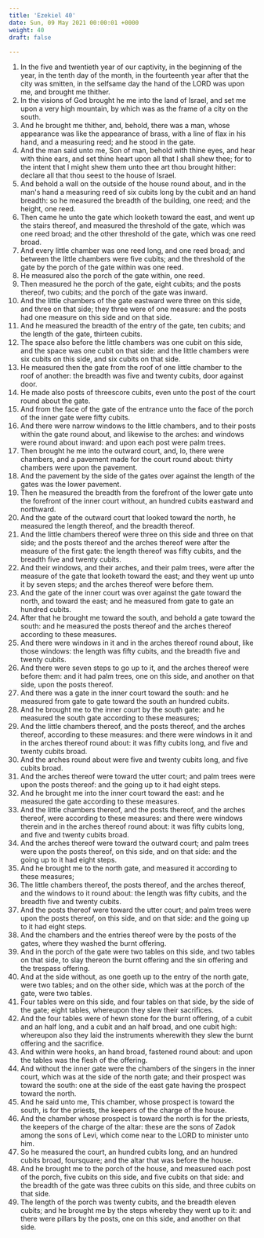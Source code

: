 ```yaml
---
title: 'Ezekiel 40'
date: Sun, 09 May 2021 00:00:01 +0000
weight: 40
draft: false
  
---
```


1. In the five and twentieth year of our captivity, in the beginning of the year, in the tenth day of the month, in the fourteenth year after that the city was smitten, in the selfsame day the hand of the LORD was upon me, and brought me thither.
2. In the visions of God brought he me into the land of Israel, and set me upon a very high mountain, by which was as the frame of a city on the south.
3. And he brought me thither, and, behold, there was a man, whose appearance was like the appearance of brass, with a line of flax in his hand, and a measuring reed; and he stood in the gate.
4. And the man said unto me, Son of man, behold with thine eyes, and hear with thine ears, and set thine heart upon all that I shall shew thee; for to the intent that I might shew them unto thee art thou brought hither: declare all that thou seest to the house of Israel.
5. And behold a wall on the outside of the house round about, and in the man's hand a measuring reed of six cubits long by the cubit and an hand breadth: so he measured the breadth of the building, one reed; and the height, one reed.
6. Then came he unto the gate which looketh toward the east, and went up the stairs thereof, and measured the threshold of the gate, which was one reed broad; and the other threshold of the gate, which was one reed broad.
7. And every little chamber was one reed long, and one reed broad; and between the little chambers were five cubits; and the threshold of the gate by the porch of the gate within was one reed.
8. He measured also the porch of the gate within, one reed.
9. Then measured he the porch of the gate, eight cubits; and the posts thereof, two cubits; and the porch of the gate was inward.
10. And the little chambers of the gate eastward were three on this side, and three on that side; they three were of one measure: and the posts had one measure on this side and on that side.
11. And he measured the breadth of the entry of the gate, ten cubits; and the length of the gate, thirteen cubits.
12. The space also before the little chambers was one cubit on this side, and the space was one cubit on that side: and the little chambers were six cubits on this side, and six cubits on that side.
13. He measured then the gate from the roof of one little chamber to the roof of another: the breadth was five and twenty cubits, door against door.
14. He made also posts of threescore cubits, even unto the post of the court round about the gate.
15. And from the face of the gate of the entrance unto the face of the porch of the inner gate were fifty cubits.
16. And there were narrow windows to the little chambers, and to their posts within the gate round about, and likewise to the arches: and windows were round about inward: and upon each post were palm trees.
17. Then brought he me into the outward court, and, lo, there were chambers, and a pavement made for the court round about: thirty chambers were upon the pavement.
18. And the pavement by the side of the gates over against the length of the gates was the lower pavement.
19. Then he measured the breadth from the forefront of the lower gate unto the forefront of the inner court without, an hundred cubits eastward and northward.
20. And the gate of the outward court that looked toward the north, he measured the length thereof, and the breadth thereof.
21. And the little chambers thereof were three on this side and three on that side; and the posts thereof and the arches thereof were after the measure of the first gate: the length thereof was fifty cubits, and the breadth five and twenty cubits.
22. And their windows, and their arches, and their palm trees, were after the measure of the gate that looketh toward the east; and they went up unto it by seven steps; and the arches thereof were before them.
23. And the gate of the inner court was over against the gate toward the north, and toward the east; and he measured from gate to gate an hundred cubits.
24. After that he brought me toward the south, and behold a gate toward the south: and he measured the posts thereof and the arches thereof according to these measures.
25. And there were windows in it and in the arches thereof round about, like those windows: the length was fifty cubits, and the breadth five and twenty cubits.
26. And there were seven steps to go up to it, and the arches thereof were before them: and it had palm trees, one on this side, and another on that side, upon the posts thereof.
27. And there was a gate in the inner court toward the south: and he measured from gate to gate toward the south an hundred cubits.
28. And he brought me to the inner court by the south gate: and he measured the south gate according to these measures;
29. And the little chambers thereof, and the posts thereof, and the arches thereof, according to these measures: and there were windows in it and in the arches thereof round about: it was fifty cubits long, and five and twenty cubits broad.
30. And the arches round about were five and twenty cubits long, and five cubits broad.
31. And the arches thereof were toward the utter court; and palm trees were upon the posts thereof: and the going up to it had eight steps.
32. And he brought me into the inner court toward the east: and he measured the gate according to these measures.
33. And the little chambers thereof, and the posts thereof, and the arches thereof, were according to these measures: and there were windows therein and in the arches thereof round about: it was fifty cubits long, and five and twenty cubits broad.
34. And the arches thereof were toward the outward court; and palm trees were upon the posts thereof, on this side, and on that side: and the going up to it had eight steps.
35. And he brought me to the north gate, and measured it according to these measures;
36. The little chambers thereof, the posts thereof, and the arches thereof, and the windows to it round about: the length was fifty cubits, and the breadth five and twenty cubits.
37. And the posts thereof were toward the utter court; and palm trees were upon the posts thereof, on this side, and on that side: and the going up to it had eight steps.
38. And the chambers and the entries thereof were by the posts of the gates, where they washed the burnt offering.
39. And in the porch of the gate were two tables on this side, and two tables on that side, to slay thereon the burnt offering and the sin offering and the trespass offering.
40. And at the side without, as one goeth up to the entry of the north gate, were two tables; and on the other side, which was at the porch of the gate, were two tables.
41. Four tables were on this side, and four tables on that side, by the side of the gate; eight tables, whereupon they slew their sacrifices.
42. And the four tables were of hewn stone for the burnt offering, of a cubit and an half long, and a cubit and an half broad, and one cubit high: whereupon also they laid the instruments wherewith they slew the burnt offering and the sacrifice.
43. And within were hooks, an hand broad, fastened round about: and upon the tables was the flesh of the offering.
44. And without the inner gate were the chambers of the singers in the inner court, which was at the side of the north gate; and their prospect was toward the south: one at the side of the east gate having the prospect toward the north.
45. And he said unto me, This chamber, whose prospect is toward the south, is for the priests, the keepers of the charge of the house.
46. And the chamber whose prospect is toward the north is for the priests, the keepers of the charge of the altar: these are the sons of Zadok among the sons of Levi, which come near to the LORD to minister unto him.
47. So he measured the court, an hundred cubits long, and an hundred cubits broad, foursquare; and the altar that was before the house.
48. And he brought me to the porch of the house, and measured each post of the porch, five cubits on this side, and five cubits on that side: and the breadth of the gate was three cubits on this side, and three cubits on that side.
49. The length of the porch was twenty cubits, and the breadth eleven cubits; and he brought me by the steps whereby they went up to it: and there were pillars by the posts, one on this side, and another on that side.
